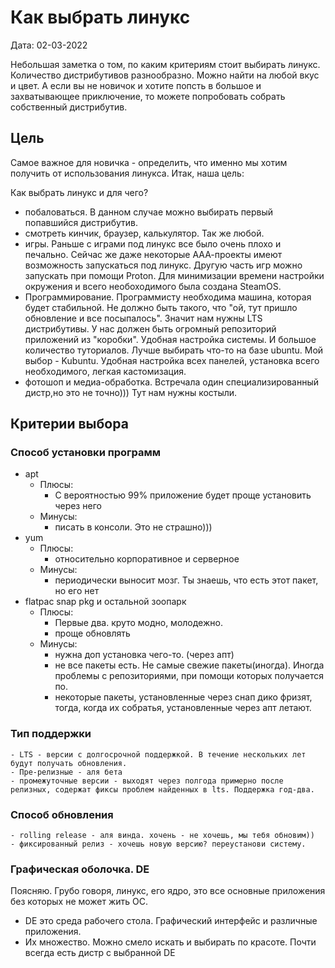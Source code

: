 # Как выбрать линукс

Дата: 02-03-2022

Небольшая заметка о том, по каким критериям стоит выбирать линукс.
Количество дистрибутивов разнообразно. Можно найти на любой вкус и цвет. А если вы не новичок и хотите попсть в большое и захватывающее приключение, то можете попробовать собрать собственный дистрибутив.

## Цель
Самое важное для новичка - определить, что именно мы хотим получить от использования линукса.
Итак, наша цель:

Как выбрать линукс и для чего?
- побаловаться. В данном случае можно выбирать первый попавшийся дистрибутив.
- смотреть кинчик, браузер, калькулятор. Так же любой.
- игры. Раньше с играми под линукс все было очень плохо и печально. Сейчас же даже некоторые ААА-проекты имеют возможность запускаться под линукс. Другую часть игр можно запускать при помощи Proton. Для минимизации времени настройки окружения и всего необоходимого была создана SteamOS.
- Программирование. Программисту необходима машина, которая будет стабильной. Не должно быть такого, что "ой, тут пришло обновление и все посыпалось". Значит нам нужны LTS дистрибутивы. У нас должен быть огромный репозиторий приложений из "коробки". Удобная настройка системы. И большое количество туториалов. Лучше выбирать что-то на базе ubuntu. Мой выбор - Kubuntu. Удобная настройка всех панелей, установка всего необходимого, легкая кастомизация.
- фотошоп и медиа-обработка. Встречала один специализированный дистр,но это не точно))) Тут нам нужны костыли.


## Критерии выбора
### Способ установки программ
- apt
	- Плюсы:
		- С вероятностью 99% приложение будет проще установить через него
	- Минусы:
		- писать в консоли. Это не страшно)))
- yum
	- Плюсы:
		- относительно корпоративное и серверное
	- Минусы:
		- периодически выносит мозг. Ты знаешь, что есть этот пакет, но его нет
- flatpac snap pkg и остальной зоопарк
	- Плюсы:
		- Первые два. круто модно, молодежно.
		- проще обновлять
	- Минусы:
		- нужна доп установка чего-то. (через апт)
		- не все пакеты есть. Не самые свежие пакеты(иногда). Иногда проблемы с репозиториями, при помощи которых получается по.
		- некоторые пакеты, установленные через снап дико фризят, тогда, когда их собратья, установленные через апт летают.
### Тип поддержки
	- LTS - версии с долгосрочной поддержкой. В течение нескольких лет будут получать обновления.
	- Пре-релизные - аля бета
	- промежуточные версии - выходят через полгода примерно после релизных, содержат фиксы проблем найденных в lts. Поддержка год-два.
### Способ обновления
	- rolling release - аля винда. хочень - не хочешь, мы тебя обновим))
	- фиксированный релиз - хочешь новую версию? переустанови систему.
### Графическая оболочка. DE
Поясняю. Грубо говоря, линукс, его ядро, это все основные приложения без которых не может жить ОС. 
- DE это среда рабочего стола. Графический интерфейс и различные приложения.
- Их множество. Можно смело искать и выбирать по красоте. Почти всегда есть дистр с выбранной DE